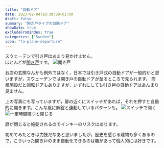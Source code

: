 ```yaml
---
title: "自動ドア"
date: 2023-02-04T16:30:00+01:00
draft: false
summary: "開き戸タイプの自動ドア"
showDate: true
excludeFromIndex: true
categories: ["Sweden"]
icon: "fa-plane-departure"
---
```


スウェーデンで引き戸はあまり見かけません。  
ほとんどが[開き戸](https://sumai.panasonic.jp/interior/door/knowledge/)です。
![開き戸](https://user-images.githubusercontent.com/68371029/216775771-67278665-edb4-431e-9f70-ea23b05f04ea.jpg)

お店の玄関なんかも例外ではなく，日本では引き戸式の自動ドアが一般的かと思いますが，スウェーデンでは開き戸の自動ドアが至るところで見られます。
商業施設だと回転ドアもありますが，いずれにしても引き戸の自動ドアはあんまり見ません。

上の写真にも写っていますが，扉の近くにスイッチがあれば，それを押すと自動的に開きます。こんな風に解錠と連動しているパターンも。
![スイッチで開く](https://user-images.githubusercontent.com/68371029/216775434-d8fb544c-e726-4afa-b62f-1d6e5367ad6c.gif)  
![一定時間経つと閉じる](https://user-images.githubusercontent.com/68371029/216775528-17c198b8-c169-436c-b737-ddb4b82cffbb.gif)

扉が閉じると施錠されるのでインキーのリスクはあります。

初めてみたときは力技だなあと思いましたが，歴史を感じる建物も多くあるので，こういった開き戸のまま自動化できるのは趣があって個人的には好きです。